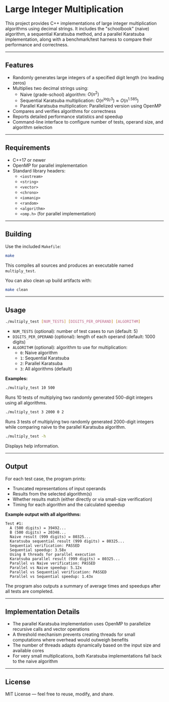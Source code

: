 # Large Integer Multiplication

This project provides C++ implementations of large integer multiplication algorithms using decimal strings. It includes the "schoolbook" (naive) algorithm, a sequential Karatsuba method, and a parallel Karatsuba implementation, along with a benchmark/test harness to compare their performance and correctness.

---

## Features

- Randomly generates large integers of a specified digit length (no leading zeros)  
- Multiplies two decimal strings using:
  - Naive (grade-school) algorithm: $O(n^2)$  
  - Sequential Karatsuba multiplication: $O(n^{\log_2 3}) \approx O(n^{1.585})$
  - Parallel Karatsuba multiplication: Parallelized version using OpenMP
- Compares and verifies algorithms for correctness  
- Reports detailed performance statistics and speedup  
- Command-line interface to configure number of tests, operand size, and algorithm selection

---

## Requirements

- C++17 or newer  
- OpenMP for parallel implementation
- Standard library headers:
  - `<iostream>`
  - `<string>`
  - `<vector>`
  - `<chrono>`
  - `<iomanip>`
  - `<random>`
  - `<algorithm>`
  - `<omp.h>` (for parallel implementation)

---

## Building

Use the included `Makefile`:

```bash
make
```

This compiles all sources and produces an executable named `multiply_test`.

You can also clean up build artifacts with:

```bash
make clean
```

---

## Usage

```bash
./multiply_test [NUM_TESTS] [DIGITS_PER_OPERAND] [ALGORITHM]
```

- `NUM_TESTS` (optional): number of test cases to run (default: 5)  
- `DIGITS_PER_OPERAND` (optional): length of each operand (default: 1000 digits)  
- `ALGORITHM` (optional): algorithm to use for multiplication:
  - `0`: Naive algorithm
  - `1`: Sequential Karatsuba
  - `2`: Parallel Karatsuba
  - `3`: All algorithms (default)

**Examples:**

```bash
./multiply_test 10 500
```

Runs 10 tests of multiplying two randomly generated 500-digit integers using all algorithms.

```bash
./multiply_test 3 2000 0 2
```

Runs 3 tests of multiplying two randomly generated 2000-digit integers while comparing naive to the parallel Karatsuba algorithm.

```bash
./multiply_test -h
```

Displays help information.

---

## Output

For each test case, the program prints:

- Truncated representations of input operands  
- Results from the selected algorithm(s)  
- Whether results match (either directly or via small-size verification)  
- Timing for each algorithm and the calculated speedup  

**Example output with all algorithms:**

```
Test #1:
  A (500 digits) = 39492...
  B (500 digits) = 20348...
  Naive result (999 digits) = 80325...
  Karatsuba sequential result (999 digits) = 80325...
  Sequential verification: PASSED
  Sequential speedup: 3.58x
  Using 8 threads for parallel execution
  Karatsuba parallel result (999 digits) = 80325...
  Parallel vs Naive verification: PASSED
  Parallel vs Naive speedup: 5.12x
  Parallel vs Sequential verification: PASSED
  Parallel vs Sequential speedup: 1.43x
```

The program also outputs a summary of average times and speedups after all tests are completed.

---

## Implementation Details

- The parallel Karatsuba implementation uses OpenMP to parallelize recursive calls and vector operations
- A threshold mechanism prevents creating threads for small computations where overhead would outweigh benefits
- The number of threads adapts dynamically based on the input size and available cores
- For very small multiplications, both Karatsuba implementations fall back to the naive algorithm

---

## License

MIT License — feel free to reuse, modify, and share.
